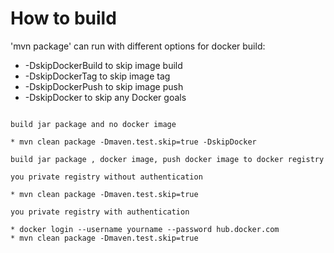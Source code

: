 # How to build

'mvn package' can run with different options for docker build:

* -DskipDockerBuild to skip image build
* -DskipDockerTag to skip image tag
* -DskipDockerPush to skip image push
* -DskipDocker to skip any Docker goals

```

build jar package and no docker image

* mvn clean package -Dmaven.test.skip=true -DskipDocker  

build jar package , docker image, push docker image to docker registry

you private registry without authentication

* mvn clean package -Dmaven.test.skip=true

you private registry with authentication

* docker login --username yourname --password hub.docker.com
* mvn clean package -Dmaven.test.skip=true


```

